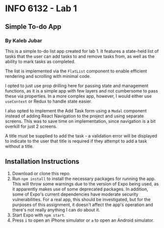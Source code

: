 # INFO 6132 - Lab 1
## Simple To-do App
### By Kaleb Jubar

This is a simple to-do list app created for lab 1. It features a state-held list of tasks that the user can add tasks to and remove tasks from, as well as the ability to mark tasks as completed.

The list is implemented via the `FlatList` component to enable efficient rendering and scrolling with minimal code.

I opted to just use prop drilling here for passing state and management functions, as it is a simple app with few layers and not cumbersome to pass these via properties. In a more complex app, however, I would either use `useContext` or Redux to handle state easier.

I also opted to implement the Add Task form using a `Modal` component instead of adding React Navigation to the project and using separate screens. This was to save time on implementation, since navigation is a bit overkill for just 2 screens.

A title must be supplied to add the task - a validation error will be displayed to indicate to the user that title is required if they attempt to add a task without a title.

## Installation Instructions
1. Download or clone this repo.
2. Run `npm install` to install the necessary packages for running the app. This will throw some warnings due to the version of Expo being used, as it apparently makes use of some deprecated packages. In addition, some of Expo's current dependencies have moderate security vulnerabilities. For a real app, this should be investigated, but for the purposes of this assignment, it doesn't affect the app's operation and there's not really anything I can do about it.
3. Start Expo with `npm start`.
4. Press `i` to open an iPhone simulator or `a` to open an Android simulator.